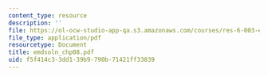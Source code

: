 ```yaml
---
content_type: resource
description: ''
file: https://ol-ocw-studio-app-qa.s3.amazonaws.com/courses/res-6-003-electromechanical-dynamics-spring-2009/f5f414c33dd139b9790b71421ff33839_emdsoln_chp08.pdf
file_type: application/pdf
resourcetype: Document
title: emdsoln_chp08.pdf
uid: f5f414c3-3dd1-39b9-790b-71421ff33839
---
```

